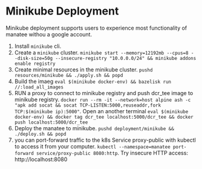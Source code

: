 # Minikube Deployment
Minikube deployment supports users to experience most functionality of manatee withou a google account.

1. Install `minikube` cli.
2. Create a `minikube` cluster. `minikube start --memory=12192mb --cpus=8 --disk-size=50g --insecure-registry "10.0.0.0/24" && minikube addons enable registry`
3. Create minimal resources in the minikube cluster. `pushd resources/minikube && ./apply.sh && popd `
4. Build the imaeg `eval $(minikube docker-env) && bazelisk run //:load_all_images`
5. RUN a proxy to connect to minikube registry and push dcr_tee image to minikube registry. `docker run --rm -it --network=host alpine ash -c "apk add socat && socat TCP-LISTEN:5000,reuseaddr,fork TCP:$(minikube ip):5000"`. Open an another terminal `eval $(minikube docker-env) && docker tag dcr_tee localhost:5000/dcr_tee && docker push localhost:5000/dcr_tee`
5. Deploy the manatee to minikube. `pushd deployment/minikube && ./deploy.sh && popd`
6. you can port-forward traffic to the k8s Service proxy-public with kubectl to access it from your computer. `kubectl --namespace=manatee port-forward service/proxy-public 8080:http`. Try insecure HTTP access: http://localhost:8080
